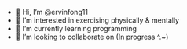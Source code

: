 - 👋 Hi, I’m @ervinfong11
- 👀 I’m interested in exercising physically & mentally
- 🌱 I’m currently learning programming
- 💞️ I’m looking to collaborate on (In progress ^.~)

<!---
ervinfong11/ervinfong11 is a ✨ special ✨ repository because its `README.md` (this file) appears on your GitHub profile.
You can click the Preview link to take a look at your changes.
--->
